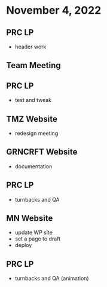 # November 4, 2022

## PRC LP
- header work

## Team Meeting

## PRC LP
- test and tweak

## TMZ Website
- redesign meeting

## GRNCRFT Website
- documentation

## PRC LP
- turnbacks and QA

## MN Website
- update WP site
- set a page to draft
- deploy

## PRC LP
- turnbacks and QA (animation)
